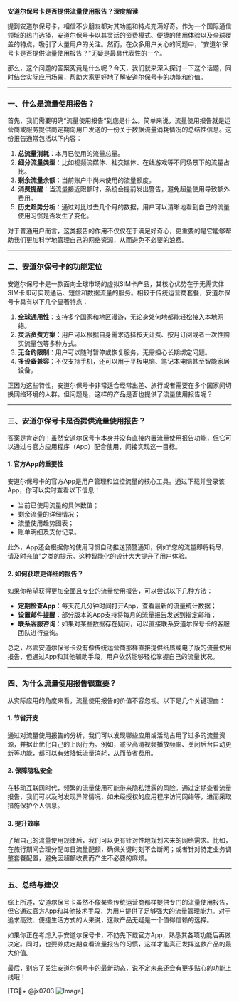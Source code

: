 **安道尔保号卡是否提供流量使用报告？深度解读**

提到安道尔保号卡，相信不少朋友都对其功能和特点充满好奇。作为一个国际通信领域的热门选择，安道尔保号卡以其灵活的资费模式、便捷的使用体验以及全球覆盖的特点，吸引了大量用户的关注。然而，在众多用户关心的问题中，“安道尔保号卡是否提供流量使用报告？”无疑是最具代表性的一个。

那么，这个问题的答案究竟是什么呢？今天，我们就来深入探讨一下这个话题，同时结合实际应用场景，帮助大家更好地了解安道尔保号卡的功能和价值。

---

### **一、什么是流量使用报告？**
首先，我们需要明确“流量使用报告”到底是什么。简单来说，流量使用报告就是运营商或服务提供商定期向用户发送的一份关于数据流量消耗情况的总结性信息。这份报告通常包括以下内容：

1. **总流量消耗**：本月已使用的流量总量。
2. **细分流量类型**：比如视频流媒体、社交媒体、在线游戏等不同场景下的流量占比。
3. **剩余流量余额**：当前账户中尚未使用的流量额度。
4. **消费提醒**：当流量接近限额时，系统会提前发出警告，避免超量使用导致额外费用。
5. **历史趋势分析**：通过对比过去几个月的数据，用户可以清晰地看到自己的流量使用习惯是否发生了变化。

对于普通用户而言，这类报告的作用不仅仅在于满足好奇心，更重要的是它能够帮助我们更加科学地管理自己的网络资源，从而避免不必要的浪费。

---

### **二、安道尔保号卡的功能定位**
安道尔保号卡是一款面向全球市场的虚拟SIM卡产品，其核心优势在于无需实体SIM卡即可实现通话、短信和数据流量的服务。相较于传统运营商套餐，安道尔保号卡具有以下几个显著特点：

1. **全球通用性**：支持多个国家和地区漫游，无论身处何地都能轻松接入本地网络。
2. **灵活资费方案**：用户可以根据自身需求选择按天计费、按月订阅或者一次性购买流量包等多种方式。
3. **无合约限制**：用户可以随时暂停或恢复服务，无需担心长期绑定问题。
4. **多设备兼容**：不仅支持手机，还可以用于平板电脑、笔记本电脑甚至智能家居设备。

正因为这些特性，安道尔保号卡非常适合经常出差、旅行或者需要在多个国家间切换网络环境的人群。但问题是，这样的产品是否也提供了流量使用报告呢？

---

### **三、安道尔保号卡是否提供流量使用报告？**
答案是肯定的！虽然安道尔保号卡本身并没有直接内置流量使用报告功能，但它可以通过与官方应用程序（App）配合使用，间接实现这一目标。

#### 1. **官方App的重要性**
安道尔保号卡的官方App是用户管理和监控流量的核心工具。通过下载并登录该App，你可以实时查看以下信息：
- 当前已使用流量的具体数值；
- 剩余流量的详细情况；
- 流量使用趋势图表；
- 账单明细及支付记录。

此外，App还会根据你的使用习惯自动推送预警通知，例如“您的流量即将耗尽，请及时充值”之类的提示。这种智能化的设计大大提升了用户体验。

#### 2. **如何获取更详细的报告？**
如果你希望获得更加全面且专业的流量使用报告，可以尝试以下几种方法：
- **定期检查App**：每天花几分钟时间打开App，查看最新的流量统计数据；
- **设置邮件提醒**：部分版本的App支持将每月的流量报告发送到指定邮箱；
- **联系客服咨询**：如果对某些数据存在疑问，可以直接联系安道尔保号卡的客服团队进行查询。

总之，尽管安道尔保号卡没有像传统运营商那样直接提供纸质或电子版的流量使用报告，但通过App和其他辅助手段，用户依然能够轻松掌握自己的流量状况。

---

### **四、为什么流量使用报告很重要？**
从实际应用的角度来看，流量使用报告的价值不容忽视。以下是几个关键理由：

#### 1. **节省开支**
通过对流量使用报告的分析，我们可以发现哪些应用或活动占用了过多的流量资源，并据此优化自己的上网行为。例如，减少高清视频播放频率、关闭后台自动更新等功能，都可以有效降低流量消耗，从而节省费用。

#### 2. **保障隐私安全**
在移动互联网时代，频繁的流量使用可能带来隐私泄露的风险。通过定期查看流量报告，我们可以及时发现异常情况，如未经授权的应用程序访问网络等，进而采取措施保护个人信息。

#### 3. **提升效率**
了解自己的流量使用规律后，我们可以更有针对性地规划未来的网络需求。比如，在旅行期间合理分配每日流量配额，确保关键时刻不会断网；或者针对特定业务调整套餐配置，避免因超额收费而产生不必要的麻烦。

---

### **五、总结与建议**
综上所述，安道尔保号卡虽然不像某些传统运营商那样提供专门的流量使用报告，但它通过官方App和其他技术手段，为用户提供了足够强大的流量管理能力。对于追求高效、便捷生活方式的人来说，这款产品无疑是一个值得信赖的选择。

如果你正在考虑入手安道尔保号卡，不妨先下载官方App，熟悉其各项功能后再做决定。同时，也要养成定期查看流量报告的习惯，这样才能真正发挥这款产品的最大价值。

最后，别忘了关注安道尔保号卡的最新动态，说不定未来还会有更多贴心的功能上线哦！

[TG💪+ @jx0703 ![Image](https://github.com/user-attachments/assets/dbca1d08-cadb-493c-b0ec-ad6f7a83f270)]